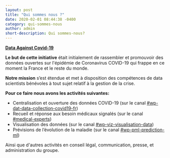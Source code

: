 ```yaml
---
layout: post
title: "Qui sommes nous ?"
date: 2020-02-01 08:44:38 -0400
category: qui-sommes-nous
author: admin
short-description: Qui sommes-nous?
---
```


[**Data Against Covid-19**](https://dataagainstcovid-19.slack.com)

**Le but de cette initiative** était initialement de rassembler et promouvoir des données ouvertes sur l'épidémie de Coronavirus COVID-19 qui frappe en ce moment la France et le reste du monde.

**Notre mission** s’est étendue et met à disposition des compétences de data scientists bénévoles à tout sujet relatif à la gestion de la crise. 

**Pour ce faire nous avons les activités suivantes:**
- Centralisation et ouverture des données COVID-19 (sur le canal [#wp-dat-data-collection-covid19-fr](https://app.slack.com/client/TUQTGE7FU/CV3M7RE8Y/thread/CV3M7RE8Y-1585336854.107000))
- Recueil et réponse aux besoin médicaux signalés (sur le canal [#medical-experts](https://app.slack.com/client/TUQTGE7FU/C01056Y0Y8G/thread/CV3M7RE8Y-1585336854.107000))
- Visualisation des données (sur le canal [#wp-viz-visualisation-data](https://app.slack.com/client/TUQTGE7FU/C01056WN68G/thread/CV3M7RE8Y-1585336854.107000))
- Prévisions de l’évolution de la maladie (sur le canal [#wp-pml-prediction-ml](https://app.slack.com/client/TUQTGE7FU/C010553SVKN/thread/CV3M7RE8Y-1585336854.107000))

Ainsi que d'autres activités en conseil légal, communication, presse, et administration du groupe.

